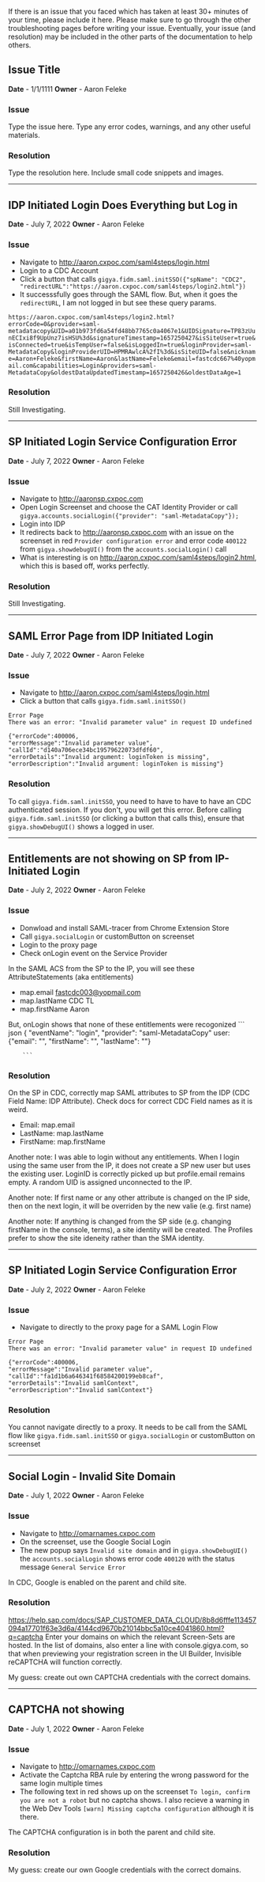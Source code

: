 If there is an issue that you faced which has taken at least 30+ minutes of your time, please include it here. Please make sure to go through the other troubleshooting pages before writing your issue. Eventually, your issue (and resolution) may be included in the other parts of the documentation to help others.


## Issue Title
**Date** - 1/1/1111
**Owner** - Aaron Feleke

### Issue

Type the issue here. Type any error codes, warnings, and any other useful materials.

### Resolution

Type the resolution here. Include small code snippets and images.

---

## IDP Initiated Login Does Everything but Log in
**Date** - July 7, 2022
**Owner** - Aaron Feleke

### Issue

- Navigate to http://aaron.cxpoc.com/saml4steps/login.html
- Login to a CDC Account
- Click a button that calls `gigya.fidm.saml.initSSO({"spName": "CDC2", "redirectURL":"https://aaron.cxpoc.com/saml4steps/login2.html"})`
- It successsfully goes through the SAML flow. But, when it goes the `redirectURL`, I am not logged in but see these query params.

`https://aaron.cxpoc.com/saml4steps/login2.html?errorCode=0&provider=saml-metadatacopy&UID=a01b973fd6a54fd48bb7765c0a4067e1&UIDSignature=TP83zUunECIxi8f9UpUnz7isHSU%3d&signatureTimestamp=1657250427&isSiteUser=true&isConnected=true&isTempUser=false&isLoggedIn=true&loginProvider=saml-MetadataCopy&loginProviderUID=HPMRAwlcA%2fI%3d&isSiteUID=false&nickname=Aaron+Feleke&firstName=Aaron&lastName=Feleke&email=fastcdc667%40yopmail.com&capabilities=Login&providers=saml-MetadataCopy&oldestDataUpdatedTimestamp=1657250426&oldestDataAge=1`

### Resolution

Still Investigating.

---

## SP Initiated Login Service Configuration Error
**Date** - July 7, 2022
**Owner** - Aaron Feleke

### Issue

- Navigate to http://aaronsp.cxpoc.com
- Open Login Screenset and choose the CAT Identity Provider or call `gigya.accounts.socialLogin({"provider": "saml-MetadataCopy"});`
- Login into IDP
- It redirects back to http://aaronsp.cxpoc.com with an issue on the screenset in red `Provider configuration error` and error code `400122` from `gigya.showdebugUI()` from the `accounts.socialLogin()` call
- What is interesting is on http://aaron.cxpoc.com/saml4steps/login2.html, which this is based off, works perfectly.


### Resolution

Still Investigating.

---

## SAML Error Page from IDP Initiated Login
**Date** - July 7, 2022
**Owner** - Aaron Feleke

### Issue

- Navigate to http://aaron.cxpoc.com/saml4steps/login.html
- Click a button that calls `gigya.fidm.saml.initSSO()`

```
Error Page
There was an error: "Invalid parameter value" in request ID undefined

{"errorCode":400006,
"errorMessage":"Invalid parameter value",
"callId":"d140a706ece34bc19579622073dfdf60",
"errorDetails":"Invalid argument: loginToken is missing",
"errorDescription":"Invalid argument: loginToken is missing"}
```

### Resolution

To call `gigya.fidm.saml.initSSO`, you need to have to have to have an CDC authenticated session. If you don't, you will get this error. Before calling `gigya.fidm.saml.initSSO` (or clicking a button that calls this), ensure that `gigya.showDebugUI()` shows a logged in user.

---


## Entitlements are not showing on SP from IP-Initiated Login
**Date** - July 2, 2022
**Owner** - Aaron Feleke

### Issue

- Donwload and install SAML-tracer from Chrome Extension Store
- Call `gigya.socialLogin` or customButton on screenset
- Login to the proxy page
- Check onLogin event on the Service Provider

In the SAML ACS from the SP to the IP, you will see these AttributeStatements (aka entitlements)
- map.email	fastcdc003@yopmail.com
- map.lastName	CDC TL
- map.firstName	Aaron 

But, onLogin shows that none of these entitlements were recogonized
        ``` json
       {
        "eventName": "login",
       "provider": "saml-MetadataCopy"
       user: {"email": "",
        "firstName": "",
        "lastName": ""}
        
        ```

### Resolution

On the SP in CDC, correctly map SAML attributes to SP from the IDP (CDC Field Name: IDP Attribute). Check docs for correct CDC Field names as it is weird.
- Email: map.email
- LastName: map.lastName
- FirstName: map.firstName

Another note: I was able to login without any entitlements. When I login using the same user from the IP, it does not create a SP new user but uses the existing user. LoginID is correctly picked up but profile.email remains empty. A random UID is assigned unconnected to the IP.

Another note: If first name or any other attribute is changed on the IP side, then on the next login, it will be overriden by the new valie (e.g. first name)

Another note: If anything is changed from the SP side (e.g. changing firstName in the console, terms), a site identity will be created. The Profiles prefer to show the site ideneity rather than the SMA identity.

---

## SP Initiated Login Service Configuration Error
**Date** - July 2, 2022
**Owner** - Aaron Feleke

### Issue

- Navigate to directly to the proxy page for a SAML Login Flow
```
Error Page
There was an error: "Invalid parameter value" in request ID undefined

{"errorCode":400006,
"errorMessage":"Invalid parameter value",
"callId":"fa1d1b6a646341f68584200199eb8caf",
"errorDetails":"Invalid samlContext",
"errorDescription":"Invalid samlContext"}
```

### Resolution

You cannot navigate directly to a proxy. It needs to be call from the SAML flow like   `gigya.fidm.saml.initSSO` or `gigya.socialLogin` or customButton on screenset

---

## Social Login - Invalid Site Domain
**Date** - July 1, 2022
**Owner** - Aaron Feleke

### Issue

- Navigate to http://omarnames.cxpoc.com
- On the screenset, use the Google Social Login
- The new popup says `Invalid site domain` and in `gigya.showDebugUI()` the `accounts.socialLogin` shows error code `400120` with the status message `General Service Error`

In CDC, Google is enabled on the parent and child site.

### Resolution

https://help.sap.com/docs/SAP_CUSTOMER_DATA_CLOUD/8b8d6fffe113457094a17701f63e3d6a/4144cd9670b21014bbc5a10ce4041860.html?q=captcha
Enter your domains on which the relevant Screen-Sets are hosted.
In the list of domains, also enter a line with console.gigya.com, so that when previewing your registration screen in the UI Builder, Invisible reCAPTCHA will function correctly.

My guess: create out own CAPTCHA credentials with the correct domains.

---

## CAPTCHA not showing 
**Date** - July 1, 2022
**Owner** - Aaron Feleke

### Issue

- Navigate to http://omarnames.cxpoc.com
- Activate the Captcha RBA rule by entering the wrong password for the same login multiple times
- The following text in red shows up on the screenset `To login, confirm you are not a robot` but no captcha shows. I also recieve a warning in the Web Dev Tools `[warn] Missing captcha configuration` although it is there.

The CAPTCHA configuration is in both the parent and child site.

### Resolution

My guess: create our own Google credentials with the correct domains.